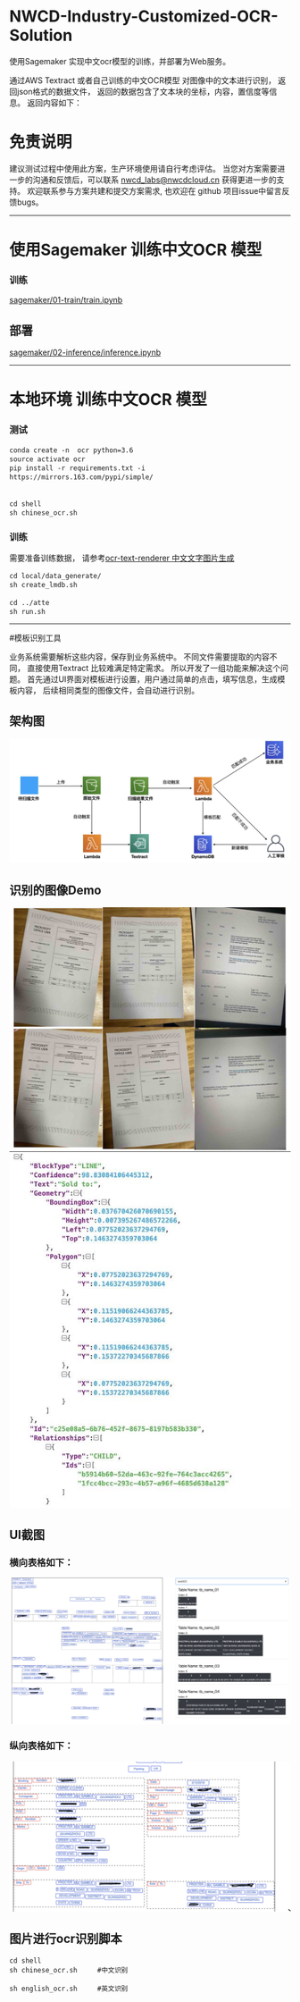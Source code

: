 # NWCD-Industry-Customized-OCR-Solution
使用Sagemaker 实现中文ocr模型的训练，并部署为Web服务。

通过AWS Textract 或者自己训练的中文OCR模型 对图像中的文本进行识别， 返回json格式的数据文件， 返回的数据包含了文本块的坐标，内容，置信度等信息。 返回内容如下：




# 免责说明
建议测试过程中使用此方案，生产环境使用请自行考虑评估。
当您对方案需要进一步的沟通和反馈后，可以联系 nwcd_labs@nwcdcloud.cn 获得更进一步的支持。
欢迎联系参与方案共建和提交方案需求, 也欢迎在 github 项目issue中留言反馈bugs。

---------------------------------
# 使用Sagemaker 训练中文OCR 模型



### 训练

[sagemaker/01-train/train.ipynb](./sagemaker/01-train/train.ipynb)


## 部署

[sagemaker/02-inference/inference.ipynb](./sagemaker/02-inference/inference.ipynb)


---------------------------------
# 本地环境 训练中文OCR 模型

### 测试

```
conda create -n  ocr python=3.6
source activate ocr
pip install -r requirements.txt -i https://mirrors.163.com/pypi/simple/ 


cd shell
sh chinese_ocr.sh

```


### 训练

需要准备训练数据， 请参考[ocr-text-renderer 中文文字图片生成](https://github.com/dikers/ocr-text-renderer)


```
cd local/data_generate/
sh create_lmdb.sh

cd ../atte
sh run.sh

```


-------------------------------
#模板识别工具


业务系统需要解析这些内容，保存到业务系统中。 不同文件需要提取的内容不同， 直接使用Textract 比较难满足特定需求。 所以开发了一组功能来解决这个问题。
首先通过UI界面对模板进行设置，用户通过简单的点击，填写信息，生成模板内容， 后续相同类型的图像文件，会自动进行识别。


## 架构图 
![image](./images/000.jpg)


## 识别的图像Demo
![image](./images/002.jpg)
![image](./images/006.jpg)


## UI截图

### 横向表格如下：  
![image](./images/005.jpg)

### 纵向表格如下：  
![image](./images/001.jpg)


## 图片进行ocr识别脚本


```shell script
cd shell
sh chinese_ocr.sh     #中文识别

sh english_ocr.sh     #英文识别

```